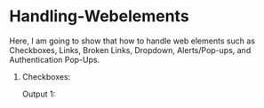# Handling-Webelements

Here, I am going to show that how to handle web elements such as Checkboxes, Links, Broken Links, Dropdown, Alerts/Pop-ups, and Authentication Pop-Ups.

1. Checkboxes:
   
   Output 1:

   
